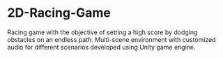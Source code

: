 # 2D-Racing-Game

Racing game with the objective of setting a high score by dodging obstacles on an endless path. Multi-scene environment with customized audio for different scenarios developed using Unity game engine.
